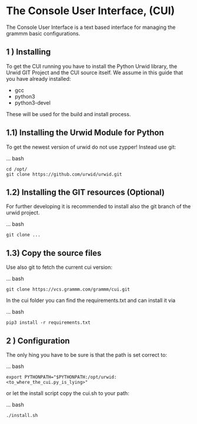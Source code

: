 The Console User Interface, (CUI)
=================================

The Console User Interface is a text based interface for managing the 
grammm basic configurations.

1 ) Installing
--------------

To get the CUI running you have to install the Python Urwid library,
the Urwid GIT Project and the CUI source itself.
We assume in this guide that you have already installed:

 - gcc
 - python3
 - python3-devel

These will be used for the build and install process.

1.1) Installing the Urwid Module for Python
-------------------------------------------

To get the newest version of urwid do not use zypper!
Instead use git:

... bash

    cd /opt/
    git clone https://github.com/urwid/urwid.git

1.2) Installing the GIT resources (Optional)
--------------------------------------------

For further developing it is recommended to install also the git branch 
of the urwid project.

... bash

    git clone ...

1.3) Copy the source files
--------------------------

Use also git to fetch the current cui version:

... bash

    git clone https://vcs.grammm.com/grammm/cui.git

In the cui folder you can find the requirements.txt and can install it via

... bash

    pip3 install -r requirements.txt

2 ) Configuration
-----------------

The only hing you have to be sure is that the path is set correct to:

... bash

    export PYTHONPATH="$PYTHONPATH:/opt/urwid:<to_where_the_cui.py_is_lying>"
    
or let the install script copy the cui.sh to your path:

... bash

    ./install.sh
   
